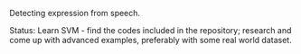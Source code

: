 Detecting expression from speech.

Status: Learn SVM - find the codes included in the repository; research and come up with advanced examples, preferably with some real world dataset.

